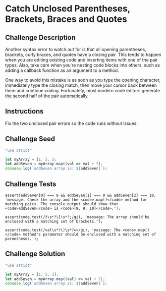 # Catch Unclosed Parentheses,  Brackets, Braces and Quotes

## Challenge Description

Another syntax error to watch out for is that all opening parentheses, brackets, curly braces, and quotes have a closing pair. This tends to happen when you are editing existing code and inserting items with one of the pair types. Also, take care when you're nesting code blocks into others, such as adding a callback function as an argument to a method.

One way to avoid this mistake is as soon as you type the opening character, immediately type the closing match, then move your cursor back between them and continue coding. Fortunately, most modern code editors generate the second half of the pair automatically.

## Instructions

Fix the two unclosed pair errors so the code runs without issues.

## Challenge Seed

```js
"use strict"

let myArray = [1, 2, 3;
let addSeven = myArray.map((val => val + 7);
console.log(`addSeven array is: ${addSeven}`);
```

## Challenge Tests

```
assert(addSeven[0] === 8 && addSeven[1] === 9 && addSeven[2] === 10, 'message: Check the array and the <code>.map()</code> method for matching pairs. The console output should show that <code>addSeven</code> is <code>[8, 9, 10]</code>.');

assert(code.test(/3\s*?\]\s*?;/gi), 'message: The array should be enclosed with a matching set of brackets.');

assert(code.test(/val\s*?\)\s*?=>/gi), 'message: The <code>.map()</code> method's parameter should be enclosed with a matching set of parentheses.');
```

## Challenge Solution

```js
"use strict"

let myArray = [1, 2, 3];
let addSeven = myArray.map((val) => val + 7);
console.log(`addSeven array is: ${addSeven}`);
```
